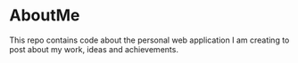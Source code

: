 # AboutMe
This repo contains code about the personal web application I am creating to post about my work, ideas and achievements.
